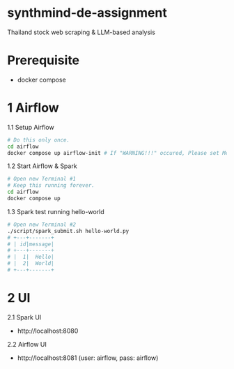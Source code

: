 # synthmind-de-assignment
Thailand stock web scraping &amp; LLM-based analysis

# Prerequisite
- docker compose

# 1 Airflow
1.1 Setup Airflow
```bash
# Do this only once.
cd airflow
docker compose up airflow-init # If "WARNING!!!" occured, Please set Memory limit of Docker Resources to at least 5 GB
```

1.2 Start Airflow & Spark
```bash
# Open new Terminal #1
# Keep this running forever.
cd airflow
docker compose up
```

1.3 Spark test running hello-world
```bash
# Open new Terminal #2
./script/spark_submit.sh hello-world.py
# +---+-------+
# | id|message|
# +---+-------+
# |  1|  Hello|
# |  2|  World|
# +---+-------+
```

# 2 UI
2.1 Spark UI
  - http://localhost:8080

2.2 Airflow UI
  - http://localhost:8081 (user: airflow, pass: airflow)